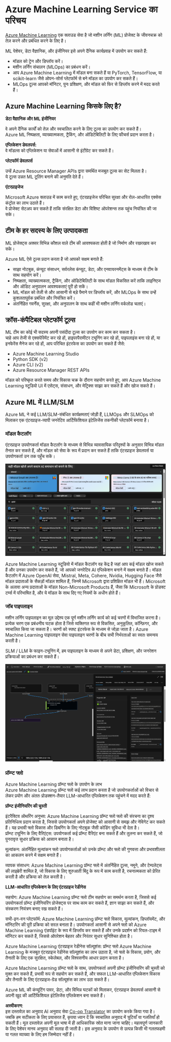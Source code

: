 <!--
CO_OP_TRANSLATOR_METADATA:
{
  "original_hash": "7fe541373802e33568e94e13226d463c",
  "translation_date": "2025-05-08T05:18:40+00:00",
  "source_file": "md/03.FineTuning/Introduce_AzureML.md",
  "language_code": "hi"
}
-->
# **Azure Machine Learning Service का परिचय**

[Azure Machine Learning](https://ml.azure.com?WT.mc_id=aiml-138114-kinfeylo) एक क्लाउड सेवा है जो मशीन लर्निंग (ML) प्रोजेक्ट के जीवनचक्र को तेज़ करने और प्रबंधित करने के लिए है।

ML पेशेवर, डेटा वैज्ञानिक, और इंजीनियर इसे अपने दैनिक कार्यप्रवाह में उपयोग कर सकते हैं:

- मॉडल को ट्रेन और डिप्लॉय करें।
- मशीन लर्निंग संचालन (MLOps) का प्रबंधन करें।
- आप Azure Machine Learning में मॉडल बना सकते हैं या PyTorch, TensorFlow, या scikit-learn जैसे ओपन-सोर्स प्लेटफॉर्म से बने मॉडल का उपयोग कर सकते हैं।
- MLOps टूल्स आपको मॉनिटर, पुनः प्रशिक्षण, और मॉडल को फिर से डिप्लॉय करने में मदद करते हैं।

## Azure Machine Learning किसके लिए है?

**डेटा वैज्ञानिक और ML इंजीनियर**

वे अपने दैनिक कार्यों को तेज़ और स्वचालित करने के लिए टूल्स का उपयोग कर सकते हैं।  
Azure ML निष्पक्षता, व्याख्यात्मकता, ट्रैकिंग, और ऑडिटेबिलिटी के लिए फीचर्स प्रदान करता है।

**एप्लिकेशन डेवलपर्स:**  
वे मॉडल्स को एप्लिकेशन या सेवाओं में आसानी से इंटीग्रेट कर सकते हैं।

**प्लेटफॉर्म डेवलपर्स**

उन्हें Azure Resource Manager APIs द्वारा समर्थित मजबूत टूल्स का सेट मिलता है।  
ये टूल्स उन्नत ML टूलिंग बनाने की अनुमति देते हैं।

**एंटरप्राइजेज**

Microsoft Azure क्लाउड में काम करते हुए, एंटरप्राइजेज परिचित सुरक्षा और रोल-आधारित एक्सेस कंट्रोल का लाभ उठाते हैं।  
वे प्रोजेक्ट सेटअप कर सकते हैं ताकि संरक्षित डेटा और विशिष्ट ऑपरेशन्स तक पहुंच नियंत्रित की जा सके।

## टीम के हर सदस्य के लिए उत्पादकता  
ML प्रोजेक्ट्स अक्सर विभिन्न कौशल वाले टीम की आवश्यकता होती है जो निर्माण और रखरखाव कर सके।

Azure ML ऐसे टूल्स प्रदान करता है जो आपको सक्षम बनाते हैं:  
- साझा नोटबुक, कंप्यूट संसाधन, सर्वरलेस कंप्यूट, डेटा, और एनवायरनमेंट्स के माध्यम से टीम के साथ सहयोग करें।  
- निष्पक्षता, व्याख्यात्मकता, ट्रैकिंग, और ऑडिटेबिलिटी के साथ मॉडल विकसित करें ताकि लाइनिएज और ऑडिट अनुपालन आवश्यकताएं पूरी हो सकें।  
- ML मॉडल को तेज़ी से और आसानी से बड़े पैमाने पर डिप्लॉय करें, और MLOps के साथ उन्हें कुशलतापूर्वक प्रबंधित और नियंत्रित करें।  
- अंतर्निहित गवर्नेंस, सुरक्षा, और अनुपालन के साथ कहीं भी मशीन लर्निंग वर्कलोड चलाएं।

## क्रॉस-कंपैटिबल प्लेटफॉर्म टूल्स

ML टीम का कोई भी सदस्य अपनी पसंदीदा टूल्स का उपयोग कर काम कर सकता है।  
चाहे आप तेजी से एक्सपेरिमेंट कर रहे हों, हाइपरपैरामीटर ट्यूनिंग कर रहे हों, पाइपलाइंस बना रहे हों, या इनफेरेंस मैनेज कर रहे हों, आप परिचित इंटरफेस का उपयोग कर सकते हैं जैसे:  
- Azure Machine Learning Studio  
- Python SDK (v2)  
- Azure CLI (v2)  
- Azure Resource Manager REST APIs  

मॉडल को परिष्कृत करते समय और विकास चक्र के दौरान सहयोग करते हुए, आप Azure Machine Learning स्टूडियो UI में एसेट्स, संसाधन, और मेट्रिक्स साझा कर सकते हैं और खोज सकते हैं।

## **Azure ML में LLM/SLM**

Azure ML ने कई LLM/SLM-संबंधित कार्यक्षमताएं जोड़ी हैं, LLMOps और SLMOps को मिलाकर एक एंटरप्राइज-व्यापी जनरेटिव आर्टिफिशियल इंटेलिजेंस तकनीकी प्लेटफॉर्म बनाया है।

### **मॉडल कैटलॉग**

एंटरप्राइज उपयोगकर्ता मॉडल कैटलॉग के माध्यम से विभिन्न व्यावसायिक परिदृश्यों के अनुसार विभिन्न मॉडल तैनात कर सकते हैं, और मॉडल को सेवा के रूप में प्रदान कर सकते हैं ताकि एंटरप्राइज डेवलपर्स या उपयोगकर्ता उन तक पहुँच सकें।

![models](../../../../translated_images/models.e6c7ff50a51806fd0bfd398477e3db3d5c3dc545cd7308344e448e0b8d8295a1.hi.png)

Azure Machine Learning स्टूडियो में मॉडल कैटलॉग वह केंद्र है जहां आप कई मॉडल खोज सकते हैं और उनका उपयोग कर सकते हैं, जो आपको जनरेटिव AI एप्लिकेशन बनाने में सक्षम बनाते हैं। मॉडल कैटलॉग में Azure OpenAI सेवा, Mistral, Meta, Cohere, Nvidia, Hugging Face जैसे मॉडल प्रदाताओं के सैकड़ों मॉडल शामिल हैं, जिनमें Microsoft द्वारा प्रशिक्षित मॉडल भी हैं। Microsoft के अलावा अन्य प्रदाताओं के मॉडल Non-Microsoft Products हैं, जैसा कि Microsoft के प्रोडक्ट टर्म्स में परिभाषित है, और ये मॉडल के साथ दिए गए नियमों के अधीन होते हैं।

### **जॉब पाइपलाइन**

मशीन लर्निंग पाइपलाइन का मूल उद्देश्य एक पूर्ण मशीन लर्निंग कार्य को कई चरणों में विभाजित करना है। प्रत्येक चरण एक प्रबंधनीय घटक होता है जिसे व्यक्तिगत रूप से विकसित, अनुकूलित, कॉन्फ़िगर, और स्वचालित किया जा सकता है। चरणों को स्पष्ट इंटरफेस के माध्यम से जोड़ा जाता है। Azure Machine Learning पाइपलाइन सेवा पाइपलाइन चरणों के बीच सभी निर्भरताओं का स्वतः समन्वय करती है।

SLM / LLM के फाइन-ट्यूनिंग में, हम पाइपलाइन के माध्यम से अपने डेटा, प्रशिक्षण, और जनरेशन प्रक्रियाओं का प्रबंधन कर सकते हैं।

![finetuning](../../../../translated_images/finetuning.6559da198851fa523d94d6f0b9f271fa6e1bbac13db0024ebda43cb5348a4633.hi.png)

### **प्रॉम्प्ट फ्लो**

Azure Machine Learning प्रॉम्प्ट फ्लो के उपयोग के लाभ  
Azure Machine Learning प्रॉम्प्ट फ्लो कई लाभ प्रदान करता है जो उपयोगकर्ताओं को विचार से लेकर प्रयोग और अंततः प्रोडक्शन-तैयार LLM-आधारित एप्लिकेशन तक पहुंचने में मदद करते हैं:

**प्रॉम्प्ट इंजीनियरिंग की चुस्ती**

इंटरैक्टिव ऑथरिंग अनुभव: Azure Machine Learning प्रॉम्प्ट फ्लो फ्लो की संरचना का दृश्य प्रतिनिधित्व प्रदान करता है, जिससे उपयोगकर्ता अपने प्रोजेक्ट को आसानी से समझ और नेविगेट कर सकते हैं। यह प्रभावी फ्लो विकास और डिबगिंग के लिए नोटबुक जैसी कोडिंग सुविधा भी देता है।  
प्रॉम्प्ट ट्यूनिंग के लिए वैरिएंट्स: उपयोगकर्ता कई प्रॉम्प्ट वैरिएंट बना सकते हैं और तुलना कर सकते हैं, जो पुनरावृत्त सुधार प्रक्रिया को आसान बनाता है।  

मूल्यांकन: अंतर्निहित मूल्यांकन फ्लो उपयोगकर्ताओं को उनके प्रॉम्प्ट और फ्लो की गुणवत्ता और प्रभावशीलता का आकलन करने में सक्षम बनाते हैं।  

व्यापक संसाधन: Azure Machine Learning प्रॉम्प्ट फ्लो में अंतर्निहित टूल्स, नमूने, और टेम्पलेट्स की लाइब्रेरी शामिल है, जो विकास के लिए शुरुआती बिंदु के रूप में काम करती है, रचनात्मकता को प्रेरित करती है और प्रक्रिया को तेज़ करती है।  

**LLM-आधारित एप्लिकेशन के लिए एंटरप्राइज रेडीनेस**

सहयोग: Azure Machine Learning प्रॉम्प्ट फ्लो टीम सहयोग का समर्थन करता है, जिससे कई उपयोगकर्ता प्रॉम्प्ट इंजीनियरिंग प्रोजेक्ट्स पर साथ काम कर सकते हैं, ज्ञान साझा कर सकते हैं, और संस्करण नियंत्रण बनाए रख सकते हैं।  

सभी-इन-वन प्लेटफॉर्म: Azure Machine Learning प्रॉम्प्ट फ्लो विकास, मूल्यांकन, डिप्लॉयमेंट, और मॉनिटरिंग की पूरी प्रक्रिया को सरल बनाता है। उपयोगकर्ता आसानी से अपने फ्लो को Azure Machine Learning एंडपॉइंट के रूप में डिप्लॉय कर सकते हैं और उनके प्रदर्शन को रियल-टाइम में मॉनिटर कर सकते हैं, जिससे ऑपरेशन बेहतर और निरंतर सुधार सुनिश्चित होता है।  

Azure Machine Learning एंटरप्राइज रेडीनेस सॉल्यूशंस: प्रॉम्प्ट फ्लो Azure Machine Learning के मजबूत एंटरप्राइज रेडीनेस सॉल्यूशंस का लाभ उठाता है, जो फ्लो के विकास, प्रयोग, और तैनाती के लिए एक सुरक्षित, स्केलेबल, और विश्वसनीय आधार प्रदान करता है।  

Azure Machine Learning प्रॉम्प्ट फ्लो के साथ, उपयोगकर्ता अपनी प्रॉम्प्ट इंजीनियरिंग की चुस्ती को मुक्त कर सकते हैं, प्रभावी रूप से सहयोग कर सकते हैं, और सफल LLM-आधारित एप्लिकेशन विकास और तैनाती के लिए एंटरप्राइज-ग्रेड सॉल्यूशंस का लाभ उठा सकते हैं।

Azure ML की कंप्यूटिंग पावर, डेटा, और विभिन्न घटकों को मिलाकर, एंटरप्राइज डेवलपर्स आसानी से अपनी खुद की आर्टिफिशियल इंटेलिजेंस एप्लिकेशन बना सकते हैं।

**अस्वीकरण**:  
इस दस्तावेज़ का अनुवाद AI अनुवाद सेवा [Co-op Translator](https://github.com/Azure/co-op-translator) का उपयोग करके किया गया है। जबकि हम सटीकता के लिए प्रयासरत हैं, कृपया ध्यान दें कि स्वचालित अनुवाद में त्रुटियाँ या गलतियाँ हो सकती हैं। मूल दस्तावेज़ अपनी मूल भाषा में ही आधिकारिक स्रोत माना जाना चाहिए। महत्वपूर्ण जानकारी के लिए पेशेवर मानव अनुवाद की सलाह दी जाती है। इस अनुवाद के उपयोग से उत्पन्न किसी भी गलतफहमी या गलत व्याख्या के लिए हम जिम्मेदार नहीं हैं।